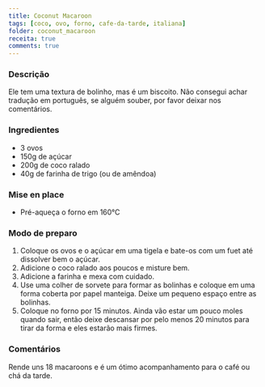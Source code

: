 ```yaml
---
title: Coconut Macaroon
tags: [coco, ovo, forno, cafe-da-tarde, italiana]
folder: coconut_macaroon
receita: true
comments: true
---
```


<!-- ![imagem-receita](././assets/images/receitas/coconut_macaroon.jpg) -->

### Descrição

Ele tem uma textura de bolinho, mas é um biscoito. Não consegui achar tradução em português, se alguém souber, por favor deixar nos comentários.

### Ingredientes

- 3 ovos
- 150g de açúcar
- 200g de coco ralado
- 40g de farinha de trigo (ou de amêndoa)

### Mise en place
- Pré-aqueça o forno em 160°C

### Modo de preparo

1. Coloque os ovos e o açúcar em uma tigela e bate-os com um fuet até dissolver bem o açúcar.
2. Adicione o coco ralado aos poucos e misture bem.
3. Adicione a farinha e mexa com cuidado.
4. Use uma colher de sorvete para formar as bolinhas e coloque em uma forma coberta por papel manteiga. Deixe um pequeno espaço entre as bolinhas.
5. Coloque no forno por 15 minutos. Ainda vão estar um pouco moles quando sair, então deixe descansar por pelo menos 20 minutos para tirar da forma e eles estarão mais firmes.


### Comentários

Rende uns 18 macaroons e é um ótimo acompanhamento para o café ou chá da tarde.
